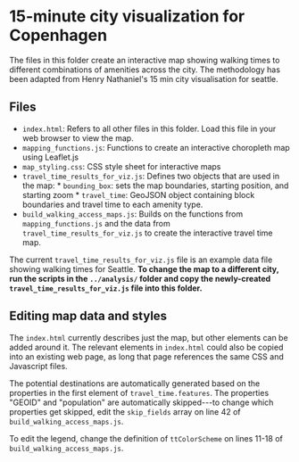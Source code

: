 # 15-minute city visualization for Copenhagen

The files in this folder create an interactive map showing walking times to different combinations of amenities across the city. The methodology has been adapted from Henry Nathaniel's 15 min city visualisation for seattle.

## Files

- `index.html`: Refers to all other files in this folder. Load this file in your web browser to view the map.
- `mapping_functions.js`: Functions to create an interactive choropleth map using Leaflet.js
- `map_styling.css`: CSS style sheet for interactive maps
- `travel_time_results_for_viz.js`: Defines two objects that are used in the map:
        * `bounding_box`: sets the map boundaries, starting position, and starting zoom
        * `travel_time`: GeoJSON object containing block boundaries and travel time to each amenity type.
- `build_walking_access_maps.js`: Builds on the functions from `mapping_functions.js` and the data from `travel_time_results_for_viz.js` to create the interactive travel time map.

The current `travel_time_results_for_viz.js` file is an example data file showing walking times for Seattle. **To change the map to a different city, run the scripts in the `../analysis/` folder and copy the newly-created `travel_time_results_for_viz.js` file into this folder.**

## Editing map data and styles

The `index.html` currently describes just the map, but other elements can be added around it. The relevant elements in `index.html` could also be copied into an existing web page, as long that page references the same CSS and Javascript files.

The potential destinations are automatically generated based on the properties in the first element of `travel_time.features`. The properties "GEOID" and "population" are automatically skipped---to change which properties get skipped, edit the `skip_fields` array on line 42 of `build_walking_access_maps.js`.

To edit the legend, change the definition of `ttColorScheme` on lines 11-18 of `build_walking_access_maps.js`.
